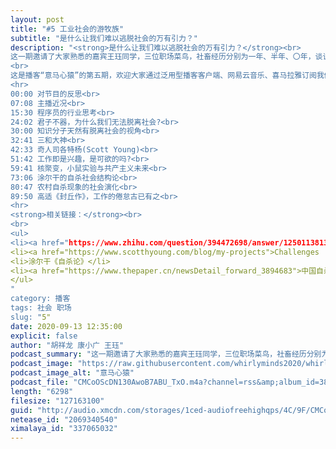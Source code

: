 ```yaml
---
layout: post
title: "#5 工业社会的游牧族"
subtitle: "是什么让我们难以逃脱社会的万有引力？"
description: "<strong>是什么让我们难以逃脱社会的万有引力？</strong><br>
这一期邀请了大家熟悉的嘉宾王珏同学，三位职场菜鸟，社畜经历分别为一年、半年、〇年，谈谈究竟作为螺丝钉的思想觉悟，以及时常的，脱离社会的痴心妄想。另外王珏同学即将正式入职，祝愿我们都有光明的未来！<br>
<br>
这是播客“意马心猿”的第五期，欢迎大家通过泛用型播客客户端、网易云音乐、喜马拉雅订阅我们的节目。<br>
<hr>
00:00 对节目的反思<br>
07:08 主播近况<br>
15:30 程序员的行业思考<br>
24:02 君子不器，为什么我们无法脱离社会?<br>
30:00 知识分子天然有脱离社会的视角<br>
32:41 三和大神<br>
42:33 奇人司各特杨(Scott Young)<br>
51:42 工作即是兴趣，是可欲的吗?<br>
59:41 核聚变，小鼠实验与共产主义未来<br>
73:06 涂尔干的自杀社会结构论<br>
80:47 农村自杀现象的社会演化<br>
89:50 高适《封丘作》，工作的倦怠古已有之<br>
<hr>
<strong>相关链接：</strong><br>
<br>
<ul>
<li><a href="https://www.zhihu.com/question/394472698/answer/1250113813">中国青年会不会成为下一届「平成废宅」？ - 木子明的回答 - 知乎</a></li>
<li><a href="https://www.scotthyoung.com/blog/my-projects">Challenges | Scott H. Young</a></li>
<li>涂尔干《自杀论》</li>
<li><a href="https://www.thepaper.cn/newsDetail_forward_3894683">中国自杀率陡降的30年</a></li>
</ul>
"
category: 播客
tags: 社会 职场
slug: "5"
date: 2020-09-13 12:35:00 
explicit: false
author: "胡祥龙 康小广 王珏"
podcast_summary: "这一期邀请了大家熟悉的嘉宾王珏同学，三位职场菜鸟，社畜经历分别为一年、半年、〇年，谈谈究竟作为螺丝钉的思想觉悟，以及时常的，脱离社会的痴心妄想。另外王珏同学即将正式入职，祝愿我们都有光明的未来！"
podcast_image: "https://raw.githubusercontent.com/whirlyminds2020/whirlyminds2020.github.io/master/assets/images/logo.png"
podcast_image_alt: "意马心猿"
podcast_file: "CMCoOScDN130AwoB7ABU_TxO.m4a?channel=rss&amp;album_id=38372946&amp;track_id=337065032&amp;uid=237932474&amp;jt=http://audio.xmcdn.com/storages/1ced-audiofreehighqps/4C/9F/CMCoOScDN130AwoB7ABU_TxO.m4a"
length: "6298"
filesize: "127163100"
guid: "http://audio.xmcdn.com/storages/1ced-audiofreehighqps/4C/9F/CMCoOScDN130AwoB7ABU_TxO.m4a"
netease_id: "2069340540"
ximalaya_id: "337065032"
---
```

